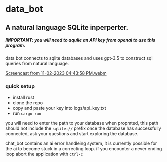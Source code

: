 # data_bot
## A natural language SQLite inperperter.
##### IMPORTANT: you will need to aquile an API key from openai to use this program.
data bot connects to sqlite databases and uses gpt-3.5 to construct sql queries from natural language.

[Screencast from 11-02-2023 04:43:58 PM.webm](https://github.com/Strange-Knoll/data_bot/assets/120497873/7e0291aa-fe69-4d3a-8cbb-52cafd37a0dc)


### quick setup
- install rust
- clone the repo
- copy and paste your key into logs/api_key.txt
- run ```cargo run```

you will need to enter the path to your database when propmted, this path should not include the ```sqlite://``` prefix
once the database has successfully connected, ask your questions and start exploring the database.

chat_bot contains an ai error handleing system, it is currently possible for the ai to become stuck in a correcting loop.
if you encounter a never ending loop abort the application with ```ctrl-c```
